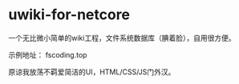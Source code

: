 # uwiki-for-netcore
一个无比微小简单的wiki工程，文件系统数据库（腆着脸），自用很方便。

示例地址：
fscoding.top

原谅我放荡不羁爱简洁的UI，HTML/CSS/JS门外汉。